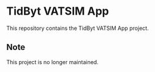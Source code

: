 # TidByt VATSIM App

This repository contains the TidByt VATSIM App project.

## Note
This project is no longer maintained.
